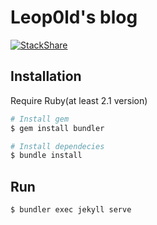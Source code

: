 Leop0ld's blog
===

[![StackShare](https://img.shields.io/badge/tech-stack-0690fa.svg?style=flat)](https://stackshare.io/Leop0ld/my-stack)

Installation
---

Require Ruby(at least 2.1 version)

```bash
# Install gem
$ gem install bundler
```

``` bash
# Install dependecies
$ bundle install
```

Run
---

```bash
$ bundler exec jekyll serve
```

